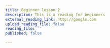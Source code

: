 ```yaml
---
title: Beginner lesson 2
description: This is a reading for beginners
external_reading_link: http://google.com
upload_reading_file: false
reading_file: ''
published: false

---
```

